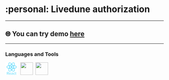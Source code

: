 # :personal: Livedune authorization



***

## 🌐 You can try demo <a href='https://ilyaozhereliev.github.io/livedune/' target="_blank"/>here</a>

***

###  Languages and Tools
<div>
  <img src="https://github.com/devicons/devicon/blob/master/icons/react/react-original-wordmark.svg" title="React" alt="React" width="40" height="40"/>&nbsp;
  <img src="https://cdn.jsdelivr.net/gh/devicons/devicon/icons/javascript/javascript-original.svg" width="40" height="40"/>&nbsp
  <img src="https://cdn.jsdelivr.net/gh/devicons/devicon/icons/sass/sass-original.svg" width="40" height="40"/>&nbsp
          
</div>

